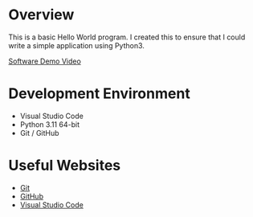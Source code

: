 # Overview

This is a basic Hello World program. I created this to ensure that I could write a simple application using Python3.

[Software Demo Video](http://youtube.link.goes.here)

# Development Environment

* Visual Studio Code
* Python 3.11 64-bit
* Git / GitHub

# Useful Websites

* [Git](https://git-scm.com/)
* [GitHub](https://github.com/about)
* [Visual Studio Code](https://code.visualstudio.com/)